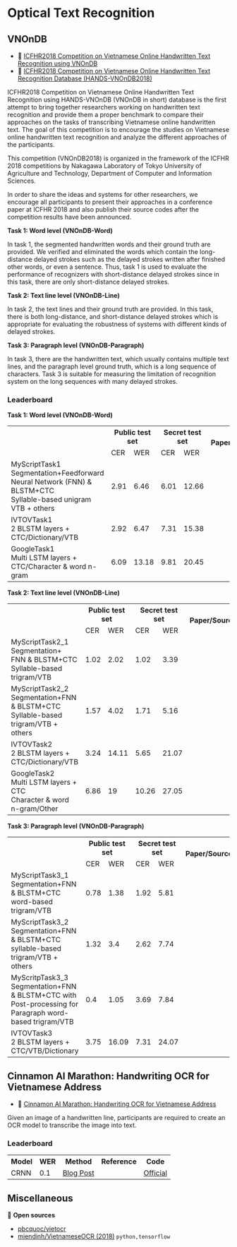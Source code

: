 # Optical Text Recognition

## VNOnDB

* :link: [ICFHR2018 Competition on Vietnamese Online Handwritten Text Recognition using VNOnDB](https://sites.google.com/view/icfhr2018-vohtr-vnondb)
* :file_folder: [ICFHR2018 Competition on Vietnamese Online Handwritten Text Recognition Database (HANDS-VNOnDB2018)](http://tc11.cvc.uab.es/datasets/HANDS-VNOnDB2018_1/)

ICFHR2018 Competition on Vietnamese Online Handwritten Text Recognition using HANDS-VNOnDB (VNOnDB in short) database is the first attempt to bring together researchers working on handwritten text recognition and provide them a proper benchmark to compare their approaches on the tasks of transcribing Vietnamese online handwritten text. The goal of this competition is to encourage the studies on Vietnamese online handwritten text recognition and analyze the different approaches of the participants. 

This competition (VNOnDB2018) is organized in the framework of the ICFHR 2018 competitions by Nakagawa Laboratory of Tokyo University of Agriculture and Technology, Department of Computer and Information Sciences.

In order to share the ideas and systems for other researchers, we encourage all participants to present their approaches in a conference paper at ICFHR 2018 and also publish their source codes after the competition results have been announced. 

**Task 1: Word level (VNOnDB-Word)**

In task 1, the segmented handwritten words and their ground truth are provided. We verified and eliminated the words which contain the long-distance delayed strokes such as the delayed strokes written after finished other words, or even a sentence. Thus, task 1 is used to evaluate the performance of recognizers with short-distance delayed strokes since in this task, there are only short-distance delayed strokes.

**Task 2: Text line level (VNOnDB-Line)**

In task 2, the text lines and their ground truth are provided. In this task, there is both long-distance, and short-distance delayed strokes which is appropriate for evaluating the robustness of systems with different kinds of delayed strokes.

**Task 3: Paragraph level (VNOnDB-Paragraph)**

In task 3, there are the handwritten text, which usually contains multiple text lines, and the paragraph level ground truth, which is a long sequence of characters. Task 3 is suitable for measuring the limitation of recognition system on the long sequences with many delayed strokes.

### Leaderboard

**Task 1: Word level (VNOnDB-Word)**

<table>
  <tr>
    <th rowspan="2"></th>
    <th colspan="2">Public test set</th>
    <th colspan="2">Secret test set</th>
    <th rowspan="2">Paper/Source</th>
    <th rowspan="2">Code</th>
  </tr>
  <tr>
    <td>CER</td>
    <td>WER</td>
    <td>CER</td>
    <td>WER</td>
  </tr>
  <tr>
    <td>MyScriptTask1<br>Segmentation+Feedforward Neural Network (FNN) &amp; BLSTM+CTC<br>Syllable-based unigram VTB + others<br></td>
    <td>2.91</td>
    <td>6.46</td>
    <td>6.01</td>
    <td>12.66</td>
    <td></td>
    <td></td>
  </tr>
   <tr>
    <td>IVTOVTask1<br>2 BLSTM layers + CTC/Dictionary/VTB<br></td>
    <td>2.92</td>
    <td>6.47</td>
    <td>7.31</td>
    <td>15.38</td>
    <td></td>
    <td></td>
  </tr>
  <tr>
    <td>GoogleTask1<br>Multi LSTM layers + CTC/Character &amp; word n-gram<br></td>
    <td>6.09</td>
    <td>13.18</td>
    <td>9.81</td>
    <td>20.45</td>
    <td></td>
    <td></td>
  </tr>
</table>

**Task 2: Text line level (VNOnDB-Line)**

<table>
  <tr>
    <th rowspan="2"></th>
    <th colspan="2">Public test set</th>
    <th colspan="2">Secret test set</th>
    <th rowspan="2">Paper/Source</th>
    <th rowspan="2">Code</th>
  </tr>
  <tr>
    <td>CER</td>
    <td>WER</td>
    <td>CER</td>
    <td>WER</td>
  </tr>
   <tr>
    <td>MyScriptTask2_1<br>Segmentation+ FNN &amp; BLSTM+CTC<br>Syllable-based trigram/VTB<br></td>
    <td>1.02</td>
    <td>2.02</td>
    <td>1.02</td>
    <td>3.39</td>
    <td></td>
    <td></td>
  </tr>
   <tr>
    <td>MyScriptTask2_2<br>Segmentation+FNN &amp; BLSTM+CTC<br>Syllable-based trigram/VTB + others<br></td>
    <td>1.57</td>
    <td>4.02</td>
    <td>1.71</td>
    <td>5.16</td>
    <td></td>
    <td></td>
  </tr>
   <tr>
    <td>IVTOVTask2<br>2 BLSTM layers + CTC/Dictionary/VTB<br></td>
    <td>3.24</td>
    <td>14.11</td>
    <td>5.65</td>
    <td>21.07</td>
    <td></td>
    <td></td>
  </tr>
  <tr>
    <td>GoogleTask2<br>Multi LSTM layers + CTC<br>Character &amp; word n-gram/Other<br></td>
    <td>6.86</td>
    <td>19</td>
    <td>10.26</td>
    <td>27.05</td>
    <td></td>
    <td></td>
  </tr>
</table>

**Task 3: Paragraph level (VNOnDB-Paragraph)**

<table>
  <tr>
    <th rowspan="2"></th>
    <th colspan="2">Public test set</th>
    <th colspan="2">Secret test set</th>
    <th rowspan="2">Paper/Source</th>
    <th rowspan="2">Code</th>
  </tr>
  <tr>
    <td>CER</td>
    <td>WER</td>
    <td>CER</td>
    <td>WER</td>
  </tr>
   <tr>
    <td>MyScriptTask3_1<br>Segmentation+FNN &amp; BLSTM+CTC<br>word-based trigram/VTB<br></td>
    <td>0.78</td>
    <td>1.38</td>
    <td>1.92</td>
    <td>5.81</td>
    <td></td>
    <td></td>
  </tr>
   <tr>
    <td>MyScriptTask3_2<br>Segmentation+FNN &amp; BLSTM+CTC<br>syllable-based trigram/VTB + others<br></td>
    <td>1.32</td>
    <td>3.4</td>
    <td>2.62</td>
    <td>7.74</td>
    <td></td>
    <td></td>
  </tr>
  <tr>
    <td>MyScritpTask3_3<br>Segmentation+FNN &amp; BLSTM+CTC with <br>Post-processing for Paragraph word-based trigram/VTB<br></td>
    <td>0.4</td>
    <td>1.05</td>
    <td>3.69</td>
    <td>7.84</td>
    <td></td>
    <td></td>
  </tr>
  <tr>
    <td>IVTOVTask3<br>2 BLSTM layers + CTC/VTB/Dictionary<br></td>
    <td>3.75</td>
    <td>16.09</td>
    <td>7.31</td>
    <td>24.07</td>
    <td></td>
    <td></td>
  </tr>
</table>

## Cinnamon AI Marathon: Handwriting OCR for Vietnamese Address

* :link: [Cinnamon AI Marathon: Handwriting OCR for Vietnamese Address](https://drive.google.com/drive/folders/1Qa2YA6w6V5MaNV-qxqhsHHoYFRK5JB39)

Given an image of a handwritten line, participants are required to create an OCR model to transcribe the image into text.

### Leaderboard

<table>
  <tr>
    <th>Model</th>
    <th>WER</th>
    <th>Method</th>
    <th>Reference</th>
    <th>Code</th>
  </tr>
  <tr>
    <td>CRNN</td>
    <td>0.1</td>
    <td><a href="https://pbcquoc.github.io/vietnamese-ocr/">Blog Post</a></td>
    <td></td>
    <td><a href="https://github.com/pbcquoc/vietnamese_ocr">Official</a></td>
  </tr>
</table>

## Miscellaneous

:file_folder: **Open sources**

* [pbcquoc/vietocr](https://github.com/pbcquoc/vietocr)
* [miendinh/VietnameseOCR (2018)](https://github.com/miendinh/VietnameseOCR) `python,tensorflow`
